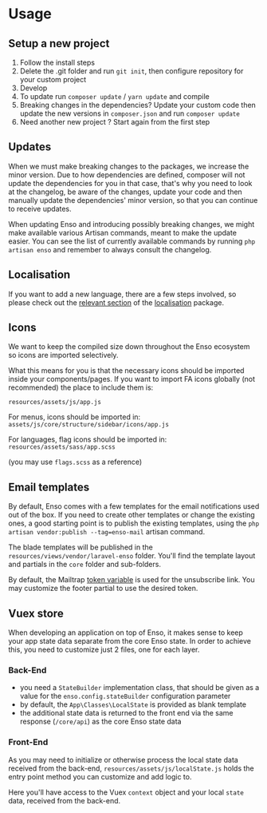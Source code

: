# Usage

## Setup a new project

1. Follow the install steps
2. Delete the .git folder and run `git init`, then configure repository for your custom project
3. Develop
4. To update run `composer update` / `yarn update` and compile
5. Breaking changes in the dependencies? Update your custom code then update the new versions in `composer.json` and run `composer update`
6. Need another new project ? Start again from the first step

## Updates
When we must make breaking changes to the packages, we increase the minor version. 
Due to how dependencies are defined, composer will not update the dependencies for you in that case, 
that's why you need to look at the changelog, be aware of the changes, update your code and then manually update 
the dependencies' minor version, so that you can continue to receive updates.  

When updating Enso and introducing possibly breaking changes, we might make available various Artisan commands, 
meant to make the update easier.
You can see the list of currently available commands by running `php artisan enso` 
and remember to always consult the changelog.

## Localisation
If you want to add a new language, there are a few steps involved, so please check out 
the [relevant section](https://github.com/laravel-enso/Localisation#contributing-a-new-language) of 
the [localisation](https://github.com/laravel-enso/Localisation) package.

## Icons
We want to keep the compiled size down throughout the Enso ecosystem so icons are imported selectively.

What this means for you is that the necessary icons should be imported inside your components/pages. 
If you want to import FA icons globally (not recommended) the place to include them is: 

`resources/assets/js/app.js`

For menus, icons should be imported in:
`assets/js/core/structure/sidebar/icons/app.js`

For languages, flag icons should be imported in:
`resources/assets/sass/app.scss`

(you may use `flags.scss` as a reference)

## Email templates
By default, Enso comes with a few templates for the email notifications used out of the box.
If you need to create other templates or change the existing ones, a good starting point is to publish
the existing templates, using the `php artisan vendor:publish --tag=enso-mail` artisan command.

The blade templates will be published in the  `resources/views/vendor/laravel-enso` folder.
You'll find the template layout and partials in the `core` folder and sub-folders.   

By default, the Mailtrap [token variable](https://documentation.mailgun.com/en/latest/user_manual.html#tracking-unsubscribes) is used for the unsubscribe link. 
You may customize the footer partial to use the desired token.  

## Vuex store
When developing an application on top of Enso, it makes sense to keep your app state data separate from the core Enso state. 
In order to achieve this, you need to customize just 2 files, one for each layer.

### Back-End
- you need a `StateBuilder` implementation class, 
that should be given as a value for the `enso.config.stateBuilder` configuration parameter 
- by default, the `App\Classes\LocalState` is provided as blank template
- the additional state data is returned to the front end via the same response (`/core/api`) as the core Enso state data

### Front-End
As you may need to initialize or otherwise process the local state data received from the back-end, 
`resources/assets/js/localState.js` holds the entry point method you can customize and add logic to.

Here you'll have access to the Vuex `context` object and your local `state` data, received from the back-end. 
